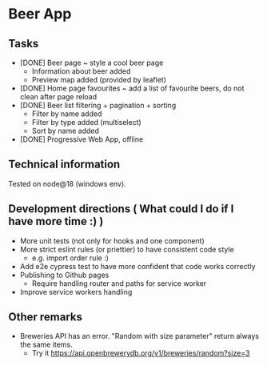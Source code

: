 # Beer App

## Tasks

- [DONE] Beer page ~ style a cool beer page
    - Information about beer added
    - Preview map added (provided by leaflet)
- [DONE] Home page favourites ~ add a list of favourite beers, do not clean after page reload
- [DONE] Beer list filtering + pagination + sorting
    - Filter by name added
    - Filter by type added (multiselect)
    - Sort by name added
- [DONE] Progressive Web App, offline

## Technical information

Tested on node@18 (windows env).

## Development directions ( What could I do if I have more time :) )

- More unit tests (not only for hooks and one component)
- More strict eslint rules (or priettier) to have consistent code style
    - e.g. import order rule :) 
- Add e2e cypress test to have more confident that code works correctly
- Publishing to Github pages
    - Require handling router and paths for service worker
- Improve service workers handling

## Other remarks

- Breweries API has an error. "Random with size parameter" return always the same items. 
    - Try it https://api.openbrewerydb.org/v1/breweries/random?size=3

